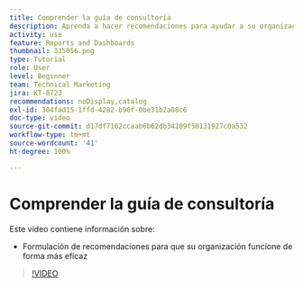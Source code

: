 ```yaml
---
title: Comprender la guía de consultoría
description: Aprenda a hacer recomendaciones para ayudar a su organización a funcionar de forma más eficaz usando el [!UICONTROL Análisis mejorado] en Workfront.
activity: use
feature: Reports and Dashboards
thumbnail: 335056.png
type: Tutorial
role: User
level: Beginner
team: Technical Marketing
jira: KT-8723
recommendations: noDisplay,catalog
exl-id: 304fad15-1ffd-4282-b90f-0be31b2a08c6
doc-type: video
source-git-commit: d17df7162ccaab6b62db34209f50131927c0a532
workflow-type: tm+mt
source-wordcount: '41'
ht-degree: 100%

---
```


# Comprender la guía de consultoría

Este vídeo contiene información sobre:

* Formulación de recomendaciones para que su organización funcione de forma más eficaz

>[!VIDEO](https://video.tv.adobe.com/v/335056/?quality=12&learn=on&enablevpops)

